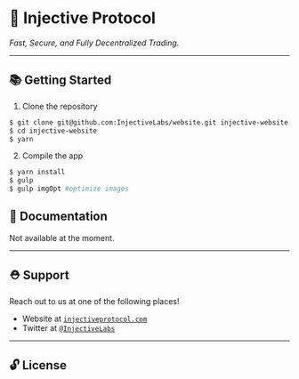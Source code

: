 # 🌟 Injective Protocol

_Fast, Secure, and Fully Decentralized Trading._

---

## 📚 Getting Started

1. Clone the repository

```bash
$ git clone git@github.com:InjectiveLabs/website.git injective-website
$ cd injective-website
$ yarn
```

2. Compile the app

```bash
$ yarn install
$ gulp
$ gulp imgOpt #optimize images
```

## 📖 Documentation

Not available at the moment.

---

## ⛑ Support

Reach out to us at one of the following places!

- Website at <a href="https://injectiveprotocol.com" target="_blank">`injectiveprotocol.com`</a>
- Twitter at <a href="https://twitter.com/InjectiveLabs" target="_blank">`@InjectiveLabs`</a>

---

## 🔓 License
